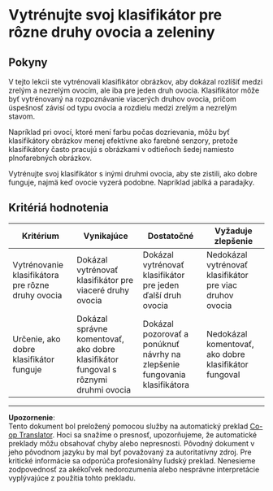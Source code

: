 <!--
CO_OP_TRANSLATOR_METADATA:
{
  "original_hash": "e74eb2fc7cc3b81916b52e957802f182",
  "translation_date": "2025-08-28T08:20:48+00:00",
  "source_file": "4-manufacturing/lessons/1-train-fruit-detector/assignment.md",
  "language_code": "sk"
}
-->
# Vytrénujte svoj klasifikátor pre rôzne druhy ovocia a zeleniny

## Pokyny

V tejto lekcii ste vytrénovali klasifikátor obrázkov, aby dokázal rozlíšiť medzi zrelým a nezrelým ovocím, ale iba pre jeden druh ovocia. Klasifikátor môže byť vytrénovaný na rozpoznávanie viacerých druhov ovocia, pričom úspešnosť závisí od typu ovocia a rozdielu medzi zrelým a nezrelým stavom.

Napríklad pri ovocí, ktoré mení farbu počas dozrievania, môžu byť klasifikátory obrázkov menej efektívne ako farebné senzory, pretože klasifikátory často pracujú s obrázkami v odtieňoch šedej namiesto plnofarebných obrázkov.

Vytrénujte svoj klasifikátor s inými druhmi ovocia, aby ste zistili, ako dobre funguje, najmä keď ovocie vyzerá podobne. Napríklad jablká a paradajky.

## Kritériá hodnotenia

| Kritérium | Vynikajúce | Dostatočné | Vyžaduje zlepšenie |
| --------- | ---------- | ---------- | ------------------ |
| Vytrénovanie klasifikátora pre rôzne druhy ovocia | Dokázal vytrénovať klasifikátor pre viaceré druhy ovocia | Dokázal vytrénovať klasifikátor pre jeden ďalší druh ovocia | Nedokázal vytrénovať klasifikátor pre viac druhov ovocia |
| Určenie, ako dobre klasifikátor funguje | Dokázal správne komentovať, ako dobre klasifikátor fungoval s rôznymi druhmi ovocia | Dokázal pozorovať a ponúknuť návrhy na zlepšenie fungovania klasifikátora | Nedokázal komentovať, ako dobre klasifikátor fungoval |

---

**Upozornenie**:  
Tento dokument bol preložený pomocou služby na automatický preklad [Co-op Translator](https://github.com/Azure/co-op-translator). Hoci sa snažíme o presnosť, upozorňujeme, že automatické preklady môžu obsahovať chyby alebo nepresnosti. Pôvodný dokument v jeho pôvodnom jazyku by mal byť považovaný za autoritatívny zdroj. Pre kritické informácie sa odporúča profesionálny ľudský preklad. Nenesieme zodpovednosť za akékoľvek nedorozumenia alebo nesprávne interpretácie vyplývajúce z použitia tohto prekladu.